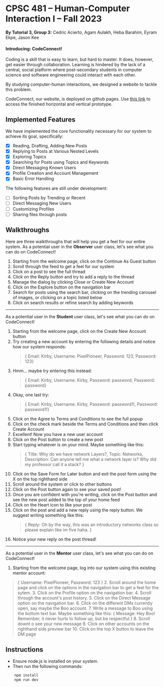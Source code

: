 # CPSC 481 – Human-Computer Interaction I – Fall 2023

**By Tutorial 3, Group 3:** Cedric Acierto, Agam Aulakh, Heba Barahim, Eyram Ekpe, Jason Kee

#### Introducing: CodeConnect!

Coding is a skill that is easy to learn, but hard to master. It does, however, get easier through collaboration. Learning is hindered by the lack of a central, social platform where post-secondary students in computer science and software engineering could interact with each other.

By studying computer-human interactions, we designed a website to tackle this problem.

CodeConnect, our website, is deployed on github pages. Use [this link](https://jvsonkee.github.io/CodeConnect/) to access the finished horizontal and vertical prototype.

## Implemented Features

We have implemented the core functionality necessary for our system to achieve its goal, specifically:

- [x] Reading, Drafting, Adding New Posts
- [x] Replying to Posts at Various Nested Levels
- [x] Exploring Topics
- [x] Searching for Posts using Topics and Keywords
- [x] Direct Messaging Known Users
- [x] Profile Creation and Account Management
- [x] Basic Error Handling

The following features are still under development:

- [ ] Sorting Posts by Trending or Recent
- [ ] Direct Messaging New Users
- [ ] Customizing Profiles
- [ ] Sharing files through posts

## Walkthroughs

Here are three walkthroughs that will help you get a feel for our entire system.
As a potential user in the **Observer** user class, let's see what you can do on CodeConnect!

1.  Starting from the welcome page, click on the Continue As Guest button
2.  Scroll through the feed to get a feel for our system
3.  Click on a post to see the full thread
4.  Click on the Reply button and try to add a reply to the thread
5.  Manage the dialog by clicking Close or Create New Account
6.  Click on the Explore button on the navigation bar
7.  Search for posts using the search bar, clicking on the trending carousel of images, or clicking on a topic listed below
8.  Click on search results or refine search by adding keywords

---

As a potential user in the **Student** user class, let's see what you can do on CodeConnect!

1.  Starting from the welcome page, click on the Create New Account button
2.  Try creating a new account by entering the following details and notice how our system responds:
    > { Email: Kirby, Username: PixelPioneer, Password: 123, Password: 123}
3.  Hmm... maybe try entering this instead:
    > { Email: Kirby, Username: Kirby, Password: password, Password: password}
4.  Okay, one last try:
    > { Email: Kirby, Username: Kirby, Password: password1!, Password: password1!}
5.  Click on the Agree to Terms and Conditions to see the full popup
6.  Click on the check mark beside the Terms and Conditions and then click Create Account
7.  Excellent! Now you have a new user account
8.  Click on the Post button to create a new post
9.  Start typing whatever is on your mind. Maybe something like this:
    > { Title: Why do we have network Layers?, Topic: Networks, Description: Can anyone tell me what a network layer is? Why did my professor call it a stack? }
10. Click on the Save Form for Later button and exit the post form using the X on the top righthand side
11. Scroll around the system or click to other buttons
12. Click on the Post button again to see your saved post!
13. Once you are confident with you're writing, click on the Post button and see the new post added to the top of your home feed
14. Click on the Heart icon to like your post
15. Click on the post and add a new reply using the reply button. We suggest writing something like this:
    > { Reply: Oh by the way, this was an introductory networks class so please explain like im five haha. }
16. Notice your new reply on the post thread!

---

As a potential user in the **Mentor** user class, let's see what you can do on CodeConnect!

1.  Starting from the welcome page, log into our system using this existing mentor account:

> { Username: PixelPioneer, Password: 123 } 2. Scroll around the home page and click on the options in the navigation bar to get a feel for the sytem. 3. Click on the Profile option on the navigation bar. 4. Scroll through the account's post history. 5. Click on the Direct Message option on the navigation bar. 6. Click on the different DMs currently open, say maybe the Boo account. 7. Write a message to Boo using the bottom text bar. Maybe something like this:
> { Message: Hey Boo! Remember, it never hurts to follow up, but be respectful } 8. Scroll downt o see your new message 9. Click on other accounts on the righthand side preview bar 10. Click on the top X button to leave the DM page

## Instructions

- Ensure node.js is installed on your system.
- Then run the following commands:

```bash
    npm install
    npm run dev
```
